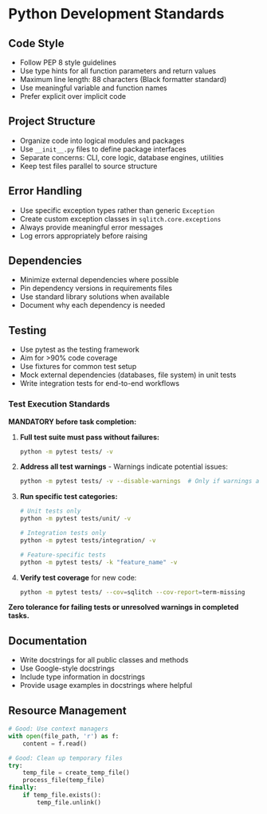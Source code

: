 # Python Development Standards

## Code Style
- Follow PEP 8 style guidelines
- Use type hints for all function parameters and return values
- Maximum line length: 88 characters (Black formatter standard)
- Use meaningful variable and function names
- Prefer explicit over implicit code

## Project Structure
- Organize code into logical modules and packages
- Use `__init__.py` files to define package interfaces
- Separate concerns: CLI, core logic, database engines, utilities
- Keep test files parallel to source structure

## Error Handling
- Use specific exception types rather than generic `Exception`
- Create custom exception classes in `sqlitch.core.exceptions`
- Always provide meaningful error messages
- Log errors appropriately before raising

## Dependencies
- Minimize external dependencies where possible
- Pin dependency versions in requirements files
- Use standard library solutions when available
- Document why each dependency is needed

## Testing
- Use pytest as the testing framework
- Aim for >90% code coverage
- Use fixtures for common test setup
- Mock external dependencies (databases, file system) in unit tests
- Write integration tests for end-to-end workflows

### Test Execution Standards
**MANDATORY before task completion:**

1. **Full test suite must pass without failures:**
   ```bash
   python -m pytest tests/ -v
   ```

2. **Address all test warnings** - Warnings indicate potential issues:
   ```bash
   python -m pytest tests/ -v --disable-warnings  # Only if warnings are addressed
   ```

3. **Run specific test categories:**
   ```bash
   # Unit tests only
   python -m pytest tests/unit/ -v
   
   # Integration tests only  
   python -m pytest tests/integration/ -v
   
   # Feature-specific tests
   python -m pytest tests/ -k "feature_name" -v
   ```

4. **Verify test coverage** for new code:
   ```bash
   python -m pytest tests/ --cov=sqlitch --cov-report=term-missing
   ```

**Zero tolerance for failing tests or unresolved warnings in completed tasks.**

## Documentation
- Write docstrings for all public classes and methods
- Use Google-style docstrings
- Include type information in docstrings
- Provide usage examples in docstrings where helpful

## Resource Management
```python
# Good: Use context managers
with open(file_path, 'r') as f:
    content = f.read()

# Good: Clean up temporary files
try:
    temp_file = create_temp_file()
    process_file(temp_file)
finally:
    if temp_file.exists():
        temp_file.unlink()
```